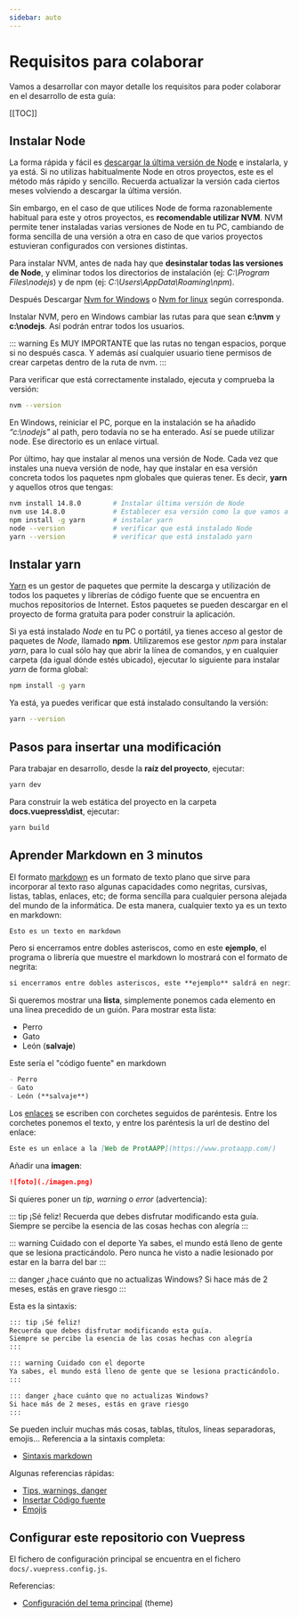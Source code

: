 ```yaml
---
sidebar: auto
---
```



# Requisitos para colaborar

Vamos a desarrollar con mayor detalle los requisitos para poder colaborar en el desarrollo de esta guía:


[[TOC]]


## Instalar Node

La forma rápida y fácil es [descargar la última versión de Node](https://nodejs.org/es/download/) e instalarla, 
y ya está. Si no utilizas habitualmente Node en otros proyectos, este es el método más rápido y sencillo. Recuerda actualizar la
versión cada ciertos meses volviendo a descargar la última versión.

Sin embargo, en el caso de que utilices Node de forma razonablemente habitual para este y otros proyectos, es **recomendable utilizar NVM**. 
NVM permite tener instaladas varias versiones de Node en tu PC, cambiando de forma sencilla de una versión a otra en caso de que
varios proyectos estuvieran configurados con versiones distintas.

Para instalar NVM, 
antes de nada hay que **desinstalar todas las versiones de Node**, y eliminar todos los directorios de instalación (ej: _C:\Program Files\nodejs_)
y de npm (ej: _C:\Users\AppData\Roaming\npm_).

Después Descargar [Nvm for Windows](https://github.com/coreybutler/nvm-windows) o 
[Nvm for linux](https://github.com/creationix/nvm) según corresponda.

Instalar NVM, pero en Windows cambiar las rutas para que sean **c:\nvm** y **c:\nodejs**. 
Así podrán entrar todos los usuarios. 

::: warning
Es MUY IMPORTANTE que las rutas no tengan espacios, porque si no después casca. Y además así cualquier usuario 
tiene permisos de crear carpetas dentro de la ruta de nvm.
:::

Para verificar que está correctamente instalado, ejecuta y comprueba la versión:

```bash
nvm --version
```

En Windows, reiniciar el PC, porque en la instalación se ha añadido *“c:\nodejs”* al path, pero todavía no se ha enterado. Así se puede utilizar 
node. Ese directorio es un enlace virtual.

Por último, hay que instalar al menos una versión de Node. Cada vez que instales una nueva versión de node, hay
 que instalar en esa versión concreta todos los paquetes npm globales que quieras tener. Es decir, **yarn** y aquellos otros que tengas:

```bash
nvm install 14.8.0        # Instalar última versión de Node
nvm use 14.8.0            # Establecer esa versión como la que vamos a usar ahora
npm install -g yarn       # instalar yarn
node --version            # verificar que está instalado Node
yarn --version            # verificar que está instalado yarn
```


## Instalar yarn

[Yarn](https://yarnpkg.com/) es un gestor de paquetes que permite la descarga y utilización de todos los paquetes y librerías de código
fuente que se encuentra en muchos repositorios de Internet. Estos paquetes se pueden descargar en el proyecto de forma gratuita para 
poder construir la aplicación.

Si ya está instalado _Node_ en tu PC o portátil, ya tienes acceso al gestor de paquetes de _Node_, llamado **npm**. Utilizaremos ese gestor _npm_
para instalar _yarn_, para lo cual sólo hay que abrir la línea de comandos, y en cualquier carpeta (da igual dónde estés ubicado), ejecutar lo 
siguiente para instalar _yarn_ de forma global:

 ```bash
 npm install -g yarn
 ```

Ya está, ya puedes verificar que está instalado consultando la versión:

 ```bash
 yarn --version
 ```


## Pasos para insertar una modificación

Para trabajar en desarrollo, desde la **raíz del proyecto**, ejecutar:

```bash
yarn dev
```

Para construir la web estática del proyecto en la carpeta **docs\.vuepress\dist**, ejecutar:

```bash
yarn build
```

## Aprender Markdown en 3 minutos

El formato [markdown](https://markdown.es/) es un formato de texto plano que sirve para incorporar al texto raso algunas capacidades
como negritas, cursivas, listas, tablas, enlaces, etc; de forma sencilla para cualquier persona alejada del mundo de la informática.
De esta manera, cualquier texto ya es un texto en markdown:

```markdown
Esto es un texto en markdown
```

Pero si encerramos entre dobles asteriscos, como en este **ejemplo**, el programa o librería que muestre el markdown lo mostrará con el formato
de negrita:

```markdown
si encerramos entre dobles asteriscos, este **ejemplo** saldrá en negrita
```

Si queremos mostrar una **lista**, simplemente ponemos cada elemento en una línea precedido de un guión. Para mostrar esta lista:

- Perro
- Gato
- León (**salvaje**)

Este sería el "código fuente" en markdown

```markdown
- Perro
- Gato
- León (**salvaje**)
```

Los [enlaces](https://www.protaapp.com) se escriben con corchetes seguidos de paréntesis. Entre los corchetes ponemos el texto, y entre los paréntesis la url
de destino del enlace:

```markdown
Este es un enlace a la [Web de ProtAAPP](https://www.protaapp.com/)
```

Añadir una **imagen**:

```markdown
![foto](./imagen.png)
```

Si quieres poner un _tip_, _warning_ o _error_ (advertencia):

::: tip ¡Sé feliz!
Recuerda que debes disfrutar modificando esta guía. Siempre se percibe la esencia de las cosas hechas con alegría
:::

::: warning Cuidado con el deporte
Ya sabes, el mundo está lleno de gente que se lesiona practicándolo. Pero nunca he visto a nadie lesionado por estar en la barra del bar
:::

::: danger ¿hace cuánto que no actualizas Windows?
Si hace más de 2 meses, estás en grave riesgo
:::

Esta es la sintaxis:

```markdown
::: tip ¡Sé feliz!
Recuerda que debes disfrutar modificando esta guía. 
Siempre se percibe la esencia de las cosas hechas con alegría
:::

::: warning Cuidado con el deporte
Ya sabes, el mundo está lleno de gente que se lesiona practicándolo.
:::

::: danger ¿hace cuánto que no actualizas Windows?
Si hace más de 2 meses, estás en grave riesgo
:::
```

Se pueden incluir muchas más cosas, tablas, títulos, líneas separadoras, emojis...
Referencia a la sintaxis completa:

- [Sintaxis markdown](http://cesarhdz.com/articulos/escribir-en-markdown#sintaxis-de-markdown) 

Algunas referencias rápidas:

- [Tips, warnings, danger](https://vuepress.vuejs.org/guide/markdown.html#custom-containers)
- [Insertar Código fuente](https://vuepress.vuejs.org/guide/markdown.html#line-highlighting-in-code-blocks)
- [Emojis](https://vuepress.vuejs.org/guide/markdown.html#emoji)


## Configurar este repositorio con Vuepress

El fichero de configuración principal se encuentra en el fichero ```docs/.vuepress.config.js```.

Referencias:

- [Configuración del tema principal](https://vuepress.vuejs.org/theme/default-theme-config.html) (theme)

